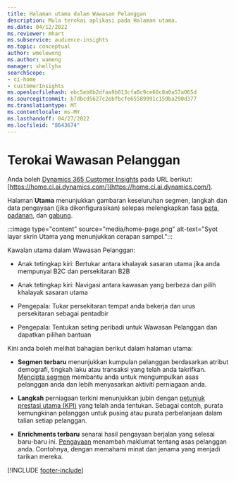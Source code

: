 ```yaml
---
title: Halaman utama dalam Wawasan Pelanggan
description: Mula terokai aplikasi pada Halaman utama.
ms.date: 04/12/2022
ms.reviewer: mhart
ms.subservice: audience-insights
ms.topic: conceptual
author: wmelewong
ms.author: wameng
manager: shellyha
searchScope:
- ci-home
- customerInsights
ms.openlocfilehash: ebc5eb6b2dfaa9b013cfa0c9ce60c8a0a57a065d
ms.sourcegitcommit: b7dbcd5627c2ebfbcfe65589991c159ba290d377
ms.translationtype: MT
ms.contentlocale: ms-MY
ms.lasthandoff: 04/27/2022
ms.locfileid: "8643674"
---
```

# <a name="explore-customer-insights"></a>Terokai Wawasan Pelanggan

Anda boleh [Dynamics 365 Customer Insights](https://home.ci.ai.dynamics.com/) pada URL berikut: [https://home.ci.ai.dynamics.com/](https://home.ci.ai.dynamics.com/).

Halaman **Utama** menunjukkan gambaran keseluruhan segmen, langkah dan data pengayaan (jika dikonfigurasikan) selepas melengkapkan fasa [peta](map-entities.md), [padanan](match-entities.md), dan [gabung](merge-entities.md).

:::image type="content" source="media/home-page.png" alt-text="Syot layar skrin Utama yang menunjukkan cerapan sampel.":::

Kawalan utama dalam Wawasan Pelanggan:

- Anak tetingkap kiri: Bertukar antara khalayak sasaran utama jika anda mempunyai B2C dan persekitaran B2B

- Anak tetingkap kiri: Navigasi antara kawasan yang berbeza dan pilih khalayak sasaran utama

- Pengepala: Tukar persekitaran tempat anda bekerja dan urus persekitaran sebagai pentadbir

- Pengepala: Tentukan seting peribadi untuk Wawasan Pelanggan dan dapatkan pilihan bantuan

Kini anda boleh melihat bahagian berikut dalam halaman utama:

- **Segmen terbaru** menunjukkan kumpulan pelanggan berdasarkan atribut demografi, tingkah laku atau transaksi yang telah anda takrifkan. [Mencipta segmen](segments.md) membantu anda untuk mengumpulkan asas pelanggan anda dan lebih menyasarkan aktiviti perniagaan anda.

- **Langkah** perniagaan terkini menunjukkan jubin dengan [petunjuk prestasi utama (KPI)](measures.md) yang telah anda tentukan. Sebagai contoh, purata kemungkinan pelanggan untuk pusing atau purata perbelanjaan dalam talian setiap pelanggan.

- **Enrichments terbaru** senarai hasil pengayaan berjalan yang selesai baru-baru ini. [Pengayaan](enrichment-hub.md) menambah maklumat tentang asas pelanggan anda. Contohnya, dengan memahami minat dan jenama yang menjadi tarikan mereka.


[!INCLUDE [footer-include](includes/footer-banner.md)]

